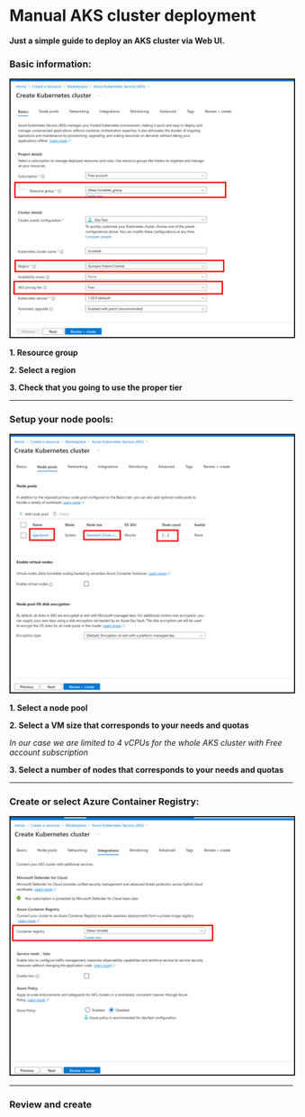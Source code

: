 # Manual AKS cluster deployment

**Just a simple guide to deploy an AKS cluster via Web UI.**

### Basic information:

<kbd>
  <img src="../../images/guide-webui/basicinfo.png" width="800" border="2px">
</kbd>

**1. Resource group**

**2. Select a region**

**3. Check that you going to use the proper tier**

---

### Setup your node pools:

<kbd>
  <img src="../../images/guide-webui/nodepools.png" width="800" border="2px">
</kbd>

**1. Select a node pool**

**2. Select a VM size that corresponds to your needs and quotas**

_In our case we are limited to 4 vCPUs for the whole AKS cluster with Free account subscription_

**3. Select a number of nodes that corresponds to your needs and quotas**

---

### Create or select Azure Container Registry:

<kbd>
  <img src="../../images/guide-webui/acr.png" width="800" border="2px">
</kbd>

---

### Review and create
